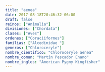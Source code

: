 ```yaml
---
title: "aenea"
date: 2017-08-18T20:46:32-06:00
draft: false
reinos: ["Animalia"]
divisiones: ["Chordata"]
clases: ["Aves"]
ordenes: ["Coraciiformes"]
familias: ["Alcedinidae "]
generos: ["Chloroceryle"]
nombre_cientifico: "Chloroceryle aenea"
nombre_comun: "Martín Pescador Enano"
nombre_ingles: "American Pygmy Kingfisher"
---
```

